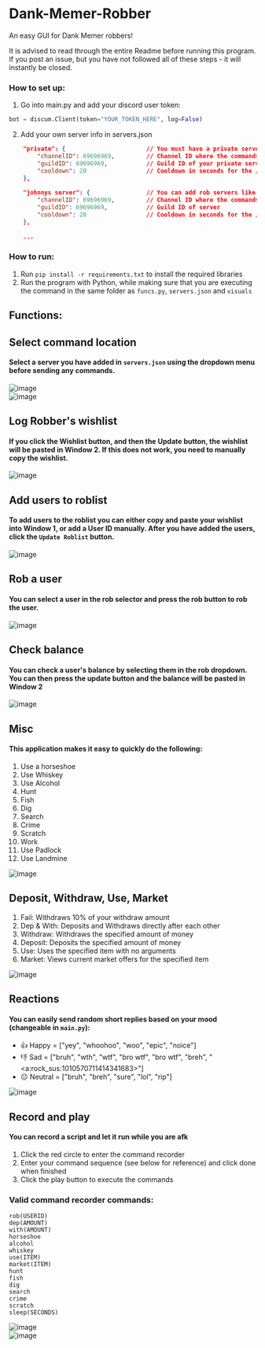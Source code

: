 # Dank-Memer-Robber
An easy GUI for Dank Memer robbers!

It is advised to read through the entire Readme before running this program. If you post an issue, but you have not followed all of these steps - it will instantly be closed.

### How to set up:

1. Go into main.py and add your discord user token:
```py
bot = discum.Client(token="YOUR_TOKEN_HERE", log=False)
```
2. Add your own server info in servers.json
```json
    "private": {                       // You must have a private server. This is where balance checks and non interactive commands get executed
        "channelID": 69696969,         // Channel ID where the commands will be sent
        "guildID": 69696969,           // Guild ID of your private server
        "cooldown": 20                 // Cooldown in seconds for the /rob command
    },
    
    "johnnys server": {                // You can add rob servers like this and name them anything you want
        "channelID": 69696969,         // Channel ID where the commands will be sent
        "guildID": 69696969,           // Guild ID of server 
        "cooldown": 20                 // Cooldown in seconds for the /rob command
    },
    
    ...
```

### How to run:

1. Run `pip install -r requirements.txt` to install the required libraries
2. Run the program with Python, while making sure that you are executing the command in the same folder as `funcs.py`, `servers.json` and `visuals`

## Functions:


## Select command location
#### Select a server you have added in `servers.json` using the dropdown menu before sending any commands. <br>

![image](https://user-images.githubusercontent.com/48888771/224495194-3cebb24d-da98-42ae-964b-cddeb0164cac.png)<br>
![image](https://user-images.githubusercontent.com/48888771/224492962-c37fca33-9898-4e9d-b7e8-4099c0ca6b1c.png)


## Log Robber's wishlist
#### If you click the Wishlist button, and then the Update button, the wishlist will be pasted in Window 2. If this does not work, you need to manually copy the wishlist.  <br>

![image](https://user-images.githubusercontent.com/48888771/224492562-8e2628cd-9f99-421d-9d90-5f6bac464df5.png)

## Add users to roblist
#### To add users to the roblist you can either copy and paste your wishlist into Window 1, or add a User ID manually. After you have added the users, click the `Update Roblist` button.<br>

![image](https://user-images.githubusercontent.com/48888771/224492898-18f99142-977e-40a8-9ec3-40b145731a71.png)


## Rob a user
#### You can select a user in the rob selector and press the rob button to rob the user.

![image](https://user-images.githubusercontent.com/48888771/224495120-d933f02e-2af3-4e5b-8b7f-482343b3dbd9.png)



## Check balance
#### You can check a user's balance by selecting them in the rob dropdown. You can then press the update button and the balance will be pasted in Window 2<br>

![image](https://user-images.githubusercontent.com/48888771/224494964-d4eee448-bbd6-48a1-82d3-9c12bc0a4ce2.png)


## Misc
#### This application makes it easy to quickly do the following:
1. Use a horseshoe
2. Use Whiskey
3. Use Alcohol
4. Hunt
5. Fish
6. Dig
7. Search
8. Crime
9. Scratch
10. Work
11. Use Padlock
12. Use Landmine

![image](https://user-images.githubusercontent.com/48888771/224493189-efb86fa6-9356-4bdf-af1b-18f1a61a41dd.png)


## Deposit, Withdraw, Use, Market
1. Fail: Withdraws 10% of your withdraw amount
2. Dep & With: Deposits and Withdraws directly after each other
3. Withdraw: Withdraws the specified amount of money
4. Deposit: Deposits the specified amount of money
5. Use: Uses the specified item with no arguments
6. Market: Views current market offers for the specified item

![image](https://user-images.githubusercontent.com/48888771/224493849-2b156561-b552-40b1-ad53-4f3b9bd3243b.png)


## Reactions
#### You can easily send random short replies based on your mood (changeable in `main.py`):
- 👍 Happy = ["yey", "whoohoo", "woo", "epic", "noice"]
- 👎 Sad = ["bruh", "wth", "wtf", "bro wtf", "bro wtf", "breh", "<a:rock_sus:1010570711414341683>"]
- 😐 Neutral = ["bruh", "breh", "sure", "lol", "rip"] <br>

![image](https://user-images.githubusercontent.com/48888771/224494160-e635c408-4dea-4d5f-955e-a390cf3cbae3.png)

## Record and play
#### You can record a script and let it run while you are afk
1. Click the red circle to enter the command recorder
2. Enter your command sequence (see below for reference) and click done when finished
3. Click the play button to execute the commands

### Valid command recorder commands:
```
rob(USERID)
dep(AMOUNT)
with(AMOUNT)
horseshoe
alcohol
whiskey
use(ITEM)
market(ITEM)
hunt
fish
dig
search
crime
scratch
sleep(SECONDS)
```


![image](https://user-images.githubusercontent.com/48888771/224494242-2ab4800d-19c8-446c-b857-a4e012096c8e.png)<br>
![image](https://user-images.githubusercontent.com/48888771/224494763-a9b6a0f8-bee0-4ab9-8f2f-0e6d29b28705.png)
